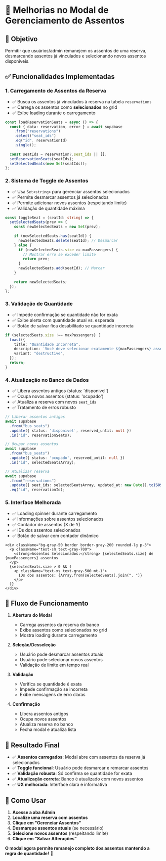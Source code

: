 # 🔧 Melhorias no Modal de Gerenciamento de Assentos

## 🎯 Objetivo
Permitir que usuários/admin remanejem os assentos de uma reserva, desmarcando assentos já vinculados e selecionando novos assentos disponíveis.

## ✅ Funcionalidades Implementadas

### 1. **Carregamento de Assentos da Reserva**
- ✅ Busca os assentos já vinculados à reserva na tabela `reservations`
- ✅ Carrega os assentos como **selecionados** no grid
- ✅ Exibe loading durante o carregamento

```typescript
const loadReservationSeats = async () => {
  const { data: reservation, error } = await supabase
    .from("reservations")
    .select("seat_ids")
    .eq("id", reservationId)
    .single();
  
  const seatIds = reservation?.seat_ids || [];
  setReservationSeats(seatIds);
  setSelectedSeats(new Set(seatIds));
};
```

### 2. **Sistema de Toggle de Assentos**
- ✅ Usa `Set<string>` para gerenciar assentos selecionados
- ✅ Permite desmarcar assentos já selecionados
- ✅ Permite adicionar novos assentos (respeitando limite)
- ✅ Validação de quantidade máxima

```typescript
const toggleSeat = (seatId: string) => {
  setSelectedSeats(prev => {
    const newSelectedSeats = new Set(prev);
    
    if (newSelectedSeats.has(seatId)) {
      newSelectedSeats.delete(seatId); // Desmarcar
    } else {
      if (newSelectedSeats.size >= maxPassengers) {
        // Mostrar erro se exceder limite
        return prev;
      }
      newSelectedSeats.add(seatId); // Marcar
    }
    
    return newSelectedSeats;
  });
};
```

### 3. **Validação de Quantidade**
- ✅ Impede confirmação se quantidade não for exata
- ✅ Exibe alerta com quantidade atual vs. esperada
- ✅ Botão de salvar fica desabilitado se quantidade incorreta

```typescript
if (selectedSeats.size !== maxPassengers) {
  toast({
    title: "Quantidade Incorreta",
    description: `Você deve selecionar exatamente ${maxPassengers} assento(s). Atualmente selecionados: ${selectedSeats.size}`,
    variant: "destructive",
  });
  return;
}
```

### 4. **Atualização no Banco de Dados**
- ✅ Libera assentos antigos (status: 'disponivel')
- ✅ Ocupa novos assentos (status: 'ocupado')
- ✅ Atualiza a reserva com novos `seat_ids`
- ✅ Tratamento de erros robusto

```typescript
// Liberar assentos antigos
await supabase
  .from("bus_seats")
  .update({ status: 'disponivel', reserved_until: null })
  .in("id", reservationSeats);

// Ocupar novos assentos
await supabase
  .from("bus_seats")
  .update({ status: 'ocupado', reserved_until: null })
  .in("id", selectedSeatsArray);

// Atualizar reserva
await supabase
  .from("reservations")
  .update({ seat_ids: selectedSeatsArray, updated_at: new Date().toISOString() })
  .eq("id", reservationId);
```

### 5. **Interface Melhorada**
- ✅ Loading spinner durante carregamento
- ✅ Informações sobre assentos selecionados
- ✅ Contador de assentos (X de Y)
- ✅ IDs dos assentos selecionados
- ✅ Botão de salvar com contador dinâmico

```tsx
<div className="bg-gray-50 border border-gray-200 rounded-lg p-3">
  <p className="text-sm text-gray-700">
    <strong>Assentos Selecionados:</strong> {selectedSeats.size} de {maxPassengers} assentos
  </p>
  {selectedSeats.size > 0 && (
    <p className="text-xs text-gray-500 mt-1">
      IDs dos assentos: {Array.from(selectedSeats).join(", ")}
    </p>
  )}
</div>
```

## 🔄 Fluxo de Funcionamento

1. **Abertura do Modal**
   - Carrega assentos da reserva do banco
   - Exibe assentos como selecionados no grid
   - Mostra loading durante carregamento

2. **Seleção/Desseleção**
   - Usuário pode desmarcar assentos atuais
   - Usuário pode selecionar novos assentos
   - Validação de limite em tempo real

3. **Validação**
   - Verifica se quantidade é exata
   - Impede confirmação se incorreta
   - Exibe mensagens de erro claras

4. **Confirmação**
   - Libera assentos antigos
   - Ocupa novos assentos
   - Atualiza reserva no banco
   - Fecha modal e atualiza lista

## 🎯 Resultado Final

- ✅ **Assentos carregados**: Modal abre com assentos da reserva já selecionados
- ✅ **Toggle funcional**: Usuário pode desmarcar e remarcar assentos
- ✅ **Validação robusta**: Só confirma se quantidade for exata
- ✅ **Atualização correta**: Banco é atualizado com novos assentos
- ✅ **UX melhorada**: Interface clara e informativa

## 🚀 Como Usar

1. **Acesse a aba Admin**
2. **Localize uma reserva com assentos**
3. **Clique em "Gerenciar Assentos"**
4. **Desmarque assentos atuais** (se necessário)
5. **Selecione novos assentos** (respeitando limite)
6. **Clique em "Salvar Alterações"**

**O modal agora permite remanejo completo dos assentos mantendo a regra de quantidade!** 🎉
